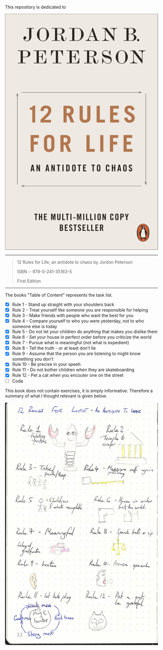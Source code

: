 This repository is dedicated to

![book_cover](book_cover.jpg)

---

> 12 Rules for Life, an antidote to chaos by Jordon Peterson
>
> ISBN :- 978-0-241-35163-5
>
> First  Edition

---

The books "Table of Content"  represents the task list.

- [x] Rule 1 - Stand up straight with your shoulders back
- [x] Rule 2 - Treat yourself like someone you are responsible for helping
- [x] Rule 3 - Make friends with people who want the best for you
- [x] Rule 4 - Compare yourself to who you were yesterday, not to who someone else is today
- [x] Rule 5 - Do not let your children do anything that makes you dislike them
- [x] Rule 6 - Set your house in perfect order before you criticize the world
- [x] Rule 7 - Pursue what is meaningful (not what is expedient)
- [x] Rule 8 - Tell the truth - or at least don't lie
- [x] Rule 9 - Assume that the person you are listening to might know something you don't
- [x] Rule 10 - Be precise in your speeh
- [x] Rule 11 - Do not bother children when they are skateboarding
- [x] Rule 12 - Pet a cat when you encouter one on the street
- [ ] Coda

This book does not contain exercises, it is simply informative. Therefore a summary of what I thought relevant is given below. 

![12_rules_for_life](12_rules_for_life.jpg)

